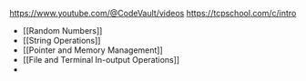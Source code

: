 
https://www.youtube.com/@CodeVault/videos
https://tcpschool.com/c/intro

- [[Random Numbers]]
- [[String Operations]]
- [[Pointer and Memory Management]]
- [[File and Terminal In-output Operations]]
- 

